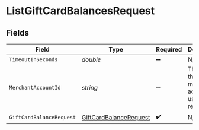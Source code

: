 # ListGiftCardBalancesRequest


## Fields

| Field                                                                       | Type                                                                        | Required                                                                    | Description                                                                 | Example                                                                     |
| --------------------------------------------------------------------------- | --------------------------------------------------------------------------- | --------------------------------------------------------------------------- | --------------------------------------------------------------------------- | --------------------------------------------------------------------------- |
| `TimeoutInSeconds`                                                          | *double*                                                                    | :heavy_minus_sign:                                                          | N/A                                                                         |                                                                             |
| `MerchantAccountId`                                                         | *string*                                                                    | :heavy_minus_sign:                                                          | The ID of the merchant account to use for this request.                     | default                                                                     |
| `GiftCardBalanceRequest`                                                    | [GiftCardBalanceRequest](../../Models/Components/GiftCardBalanceRequest.md) | :heavy_check_mark:                                                          | N/A                                                                         |                                                                             |